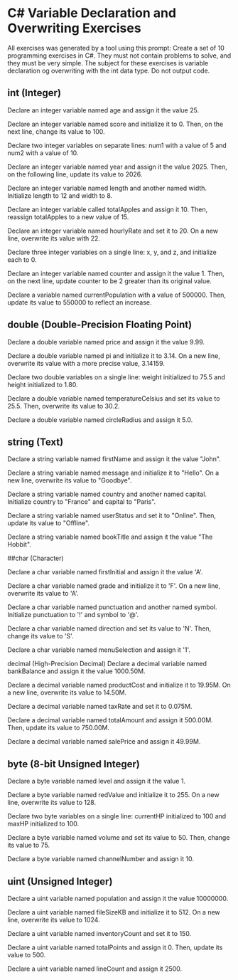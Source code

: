# C# Variable Declaration and Overwriting Exercises

All exercises was generated by a tool using this prompt: Create a set of 10 programming exercises in C#. They must not contain problems to solve, and they must be very simple. The subject for these exercises is variable declaration og overwriting with the int data type. Do not output code. 

## int (Integer)

Declare an integer variable named age and assign it the value 25.

Declare an integer variable named score and initialize it to 0. Then, on the next line, change its value to 100.

Declare two integer variables on separate lines: num1 with a value of 5 and num2 with a value of 10.

Declare an integer variable named year and assign it the value 2025. Then, on the following line, update its value to 2026.

Declare an integer variable named length and another named width. Initialize length to 12 and width to 8.

Declare an integer variable called totalApples and assign it 10. Then, reassign totalApples to a new value of 15.

Declare an integer variable named hourlyRate and set it to 20. On a new line, overwrite its value with 22.

Declare three integer variables on a single line: x, y, and z, and initialize each to 0.

Declare an integer variable named counter and assign it the value 1. Then, on the next line, update counter to be 2 greater than its original value.

Declare a variable named currentPopulation with a value of 500000. Then, update its value to 550000 to reflect an increase.

## double (Double-Precision Floating Point)

Declare a double variable named price and assign it the value 9.99.

Declare a double variable named pi and initialize it to 3.14. On a new line, overwrite its value with a more precise value, 3.14159.

Declare two double variables on a single line: weight initialized to 75.5 and height initialized to 1.80.

Declare a double variable named temperatureCelsius and set its value to 25.5. Then, overwrite its value to 30.2.

Declare a double variable named circleRadius and assign it 5.0.

## string (Text)

Declare a string variable named firstName and assign it the value "John".

Declare a string variable named message and initialize it to "Hello". On a new line, overwrite its value to "Goodbye".

Declare a string variable named country and another named capital. Initialize country to "France" and capital to "Paris".

Declare a string variable named userStatus and set it to "Online". Then, update its value to "Offline".

Declare a string variable named bookTitle and assign it the value "The Hobbit".

##char (Character)

Declare a char variable named firstInitial and assign it the value 'A'.

Declare a char variable named grade and initialize it to 'F'. On a new line, overwrite its value to 'A'.

Declare a char variable named punctuation and another named symbol. Initialize punctuation to '!' and symbol to '@'.

Declare a char variable named direction and set its value to 'N'. Then, change its value to 'S'.

Declare a char variable named menuSelection and assign it '1'.

decimal (High-Precision Decimal)
Declare a decimal variable named bankBalance and assign it the value 1000.50M.

Declare a decimal variable named productCost and initialize it to 19.95M. On a new line, overwrite its value to 14.50M.

Declare a decimal variable named taxRate and set it to 0.075M.

Declare a decimal variable named totalAmount and assign it 500.00M. Then, update its value to 750.00M.

Declare a decimal variable named salePrice and assign it 49.99M.

## byte (8-bit Unsigned Integer)

Declare a byte variable named level and assign it the value 1.

Declare a byte variable named redValue and initialize it to 255. On a new line, overwrite its value to 128.

Declare two byte variables on a single line: currentHP initialized to 100 and maxHP initialized to 100.

Declare a byte variable named volume and set its value to 50. Then, change its value to 75.

Declare a byte variable named channelNumber and assign it 10.

## uint (Unsigned Integer)

Declare a uint variable named population and assign it the value 10000000.

Declare a uint variable named fileSizeKB and initialize it to 512. On a new line, overwrite its value to 1024.

Declare a uint variable named inventoryCount and set it to 150.

Declare a uint variable named totalPoints and assign it 0. Then, update its value to 500.

Declare a uint variable named lineCount and assign it 2500.
